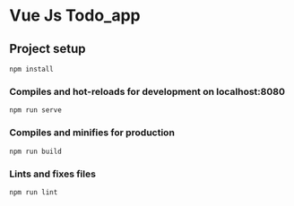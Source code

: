 # Vue Js Todo_app

## Project setup

```
npm install
```

### Compiles and hot-reloads for development on localhost:8080

```
npm run serve
```

### Compiles and minifies for production

```
npm run build
```

### Lints and fixes files

```
npm run lint
```
